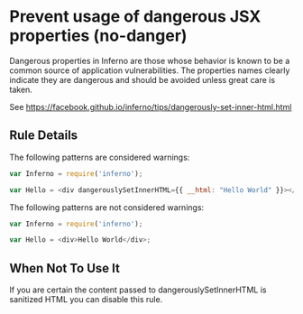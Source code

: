 # Prevent usage of dangerous JSX properties (no-danger)

Dangerous properties in Inferno are those whose behavior is known to be a common source of application vulnerabilities. The properties names clearly indicate they are dangerous and should be avoided unless great care is taken.

See https://facebook.github.io/inferno/tips/dangerously-set-inner-html.html

## Rule Details

The following patterns are considered warnings:

```js
var Inferno = require('inferno');

var Hello = <div dangerouslySetInnerHTML={{ __html: "Hello World" }}></div>;
```

The following patterns are not considered warnings:

```js
var Inferno = require('inferno');

var Hello = <div>Hello World</div>;
```

## When Not To Use It

If you are certain the content passed to dangerouslySetInnerHTML is sanitized HTML you can disable this rule.
